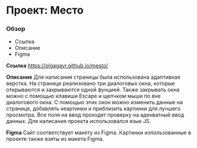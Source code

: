 # Проект: Место

### Обзор
* Ссылка
* Описание
* Figma

**Ссылка**
https://olgagavr.github.io/mesto/

**Описание**
Для написания страницы была использована адаптивная верстка. На странице реализовано три диалоговых окна, которые открываются и закрываются одной фунцией. Также закрывать окна можно с помощью клавиши Escape  и щелчком мыши по вне диалогового окна. С помощью этих окон можно изменить данные на странице, добавлять кеартинки и приблизить картинки для лучшего просмотра. Все поля на ввод проходят проверку на адекватный ввод данных. Для написания проекта использовался язык JS. 

**Figma**
Сайт соответствует макету из Figma. Картинки изпользованные в проекте также взяты из макета Figma.

